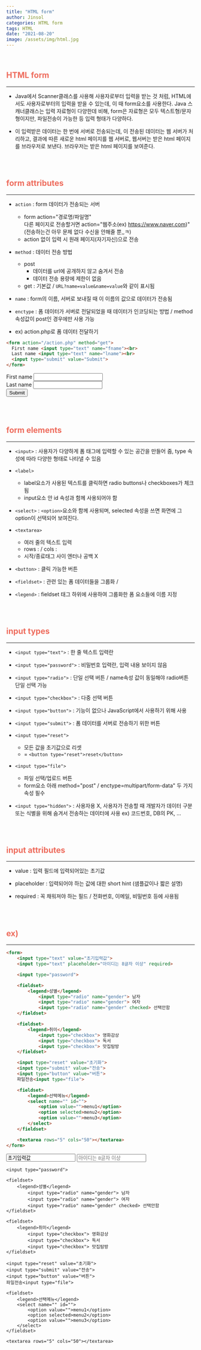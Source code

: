 ```yaml
---
title: "HTML form"
author: Jinsol
categories: HTML form
tags: HTML
date: "2021-08-20"
image: /assets/img/html.jpg
---
```


<br>

## <span style="color:#ee6c5d">HTML form</span>

<hr>

- Java에서 Scanner클래스를 사용해 사용자로부터 입력을 받는 것 처럼, HTML에서도 사용자로부터의 입력을 받을 수 있는데, 이 때 form요소를 사용한다.  Java 스캐너클래스는 입력 자료형이 다양한데 비해, form은 자료형은 모두 텍스트형/문자형이지만, 파일전송이 가능한 등 입력 형태가 다양하다.

- 이 입력받은 데이터는 한 번에 서버로 전송되는데, 이 전송된 데이터는 웹 서버가 처리하고, 결과에 따른 새로운 html 페이지를 웹 서버로, 웹서버는 받은 html 페이지를 브라우저로 보낸다. 브라우저는 받은 html 페이지를 보여준다.

<br><br>

## <span style="color:#ee6c5d">form attributes</span>

<hr>

- `action` : form 데이터가 전송되는 서버
    - form action="경로명/파일명"<br>
다른 페이지로 전송할거면 action="웹주소(ex) https://www.naver.com)"<br>
(전송하는건 아무 문제 없다 수신을 안해줄 뿐,,ㅋ)
    - action 없이 입력 시 원래 페이지(자기자신)으로 전송

- `method` : 데이터 전송 방법
    - post 
        - 데이터를 url에 공개하지 않고 숨겨서 전송
        - 데이터 전송 용량에 제한이 없음
    - get : 기본값 / `URL?name=value&name=value`와 같이 표시됨

- `name` : form의 이름, 서버로 보내질 때 이 이름의 값으로 데이터가 전송됨

- `enctype` : 폼 데이터가 서버로 전달되었을 때 데이터가 인코딩되는 방법 / method 속성값이 post인 경우에만 사용 가능

- ex) action.php로 폼 데이터 전달하기

```html
<form action="/action.php" method="get">
  First name <input type="text" name="fname"><br>
  Last name <input type="text" name="lname"><br>
  <input type="submit" value="Submit">
</form>
```

<form action="/action.php" method="get">
  First name <input type="text" name="fname"><br>
  Last name <input type="text" name="lname"><br>
  <input type="submit" value="Submit">
</form>

<br><br>

## <span style="color:#ee6c5d">form elements</span>

<hr>

- `<input>` : 사용자가 다양하게 폼 태그에 입력할 수 있는 공간을 만들어 줌, type 속성에 따라 다양한 형태로 나타낼 수 있음

- `<label>`
    - label요소가 사용된 텍스트를 클릭하면 radio buttons나 checkboxes가 체크됨
    - input요소 안 id 속성과 함께 사용되어야 함

- `<select>` : `<option>`요소와 함께 사용되며, selected 속성을 쓰면 화면에 그 option이 선택되어 보여진다.

- `<textarea>`
    - 여러 줄의 텍스트 입력
    - rows : / cols : 
    - 시작/종료태그 사이 엔터나 공백 X

- `<button>` : 클릭 가능한 버튼

- `<fieldset>` : 관련 있는 폼 데이터들을 그룹화 / 

- `<legend>` : fieldset 태그 하위에 사용하여 그룹화한 폼 요소들에 이름 지정

<br><br>

## <span style="color:#ee6c5d">input types</span>

<hr>

- `<input type="text">` : 한 줄 텍스트 입력란

- `<input type="password">` : 비밀번호 입력란, 입력 내용 보이지 않음

- `<input type="radio">` : 단일 선택 버튼 / name속성 값이 동일해야 radio버튼 단일 선택 가능

- `<input type="checkbox">` : 다중 선택 버튼

- `<input type="button">` : 기능이 없으나 JavaScript에서 사용하기 위해 사용

- `<input type="submit">` : 폼 데이터를 서버로 전송하기 위한 버튼

- `<input type="reset">` 
    - 모든 값을 초기값으로 리셋 
    -  = `<button type="reset">reset</button>`

- `<input type="file">` 
    - 파일 선택/업로드 버튼 
    - form요소 아래 method="post" / enctype=multipart/form-data" 두 가지 속성 필수

- `<input type="hidden">` : 사용자용 X, 사용자가 전송할 때 개발자가 데이터 구분 또는 식별을 위해 숨겨서 전송하는 데이터에 사용
    ex) 코드번호, DB의 PK, ...

<br><br>

## <span style="color:#ee6c5d">input attributes</span>

<hr>

- value : 입력 필드에 입력되어있는 초기값

- placeholder : 입력되어야 하는 값에 대한 short hint (샘플값이나 짧은 설명)

- required : 꼭 채워져야 하는 필드 / 전화번호, 이메일, 비밀번호 등에 사용됨


<br><br>

## <span style="color:#ee6c5d">ex)</span>

<hr>

```html
<form>
    <input type="text" value="초기입력값">
    <input type="text" placeholder="아이디는 8글자 이상" required>

    <input type="password">

    <fieldset>
        <legend>성별</legend>
            <input type="radio" name="gender"> 남자
            <input type="radio" name="gender"> 여자
            <input type="radio" name="gender" checked> 선택안함
    </fieldset>

    <fieldset>
        <legend>취미</legend>
            <input type="checkbox"> 영화감상
            <input type="checkbox"> 독서
            <input type="checkbox"> 맛집탐방
    </fieldset>

    <input type="reset" value="초기화">
    <input type="submit" value="전송">
    <input type="button" value="버튼">
    파일전송<input type="file">

    <fieldset>
        <legend>선택메뉴</legend>
        <select name="" id="">
            <option value="">menu1</option>
            <option selected>menu2</option>
            <option value="">menu3</option>
        </select>
    </fieldset>

    <textarea rows="5" cols="50"></textarea>
</form>
```

<form>
    <input type="text" value="초기입력값">
    <input type="text" placeholder="아이디는 8글자 이상" required>

    <input type="password">

    <fieldset>
        <legend>성별</legend>
            <input type="radio" name="gender"> 남자
            <input type="radio" name="gender"> 여자
            <input type="radio" name="gender" checked> 선택안함
    </fieldset>

    <fieldset>
        <legend>취미</legend>
            <input type="checkbox"> 영화감상
            <input type="checkbox"> 독서
            <input type="checkbox"> 맛집탐방
    </fieldset>

    <input type="reset" value="초기화">
    <input type="submit" value="전송">
    <input type="button" value="버튼">
    파일전송<input type="file">

    <fieldset>
        <legend>선택메뉴</legend>
        <select name="" id="">
            <option value="">menu1</option>
            <option selected>menu2</option>
            <option value="">menu3</option>
        </select>
    </fieldset>

    <textarea rows="5" cols="50"></textarea>
</form>